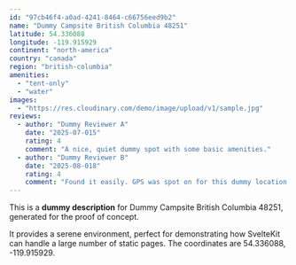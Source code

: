 ```yaml
---
id: "97cb46f4-a0ad-4241-8464-c66756eed9b2"
name: "Dummy Campsite British Columbia 48251"
latitude: 54.336088
longitude: -119.915929
continent: "north-america"
country: "canada"
region: "british-columbia"
amenities:
  - "tent-only"
  - "water"
images:
  - "https://res.cloudinary.com/demo/image/upload/v1/sample.jpg"
reviews:
  - author: "Dummy Reviewer A"
    date: "2025-07-015"
    rating: 4
    comment: "A nice, quiet dummy spot with some basic amenities."
  - author: "Dummy Reviewer B"
    date: "2025-08-018"
    rating: 4
    comment: "Found it easily. GPS was spot on for this dummy location."
---
```


This is a **dummy description** for Dummy Campsite British Columbia 48251, generated for the proof of concept.

It provides a serene environment, perfect for demonstrating how SvelteKit can handle a large number of static pages. The coordinates are 54.336088, -119.915929.
